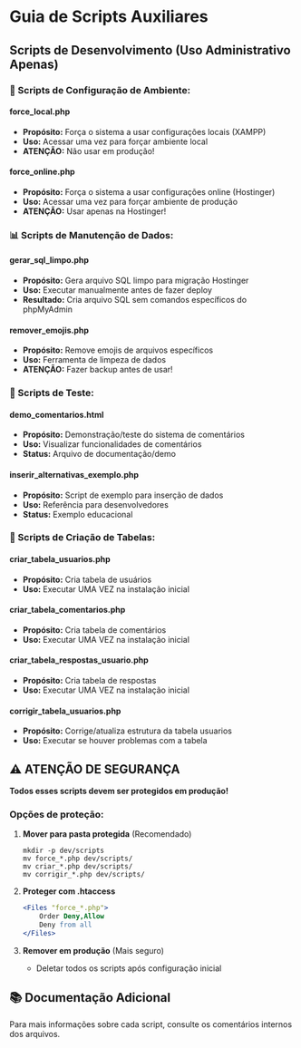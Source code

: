 # Guia de Scripts Auxiliares

## Scripts de Desenvolvimento (Uso Administrativo Apenas)

### 🔧 Scripts de Configuração de Ambiente:

#### **force_local.php**
- **Propósito:** Força o sistema a usar configurações locais (XAMPP)
- **Uso:** Acessar uma vez para forçar ambiente local
- **ATENÇÃO:** Não usar em produção!

#### **force_online.php**
- **Propósito:** Força o sistema a usar configurações online (Hostinger)
- **Uso:** Acessar uma vez para forçar ambiente de produção
- **ATENÇÃO:** Usar apenas na Hostinger!

### 📊 Scripts de Manutenção de Dados:

#### **gerar_sql_limpo.php**
- **Propósito:** Gera arquivo SQL limpo para migração Hostinger
- **Uso:** Executar manualmente antes de fazer deploy
- **Resultado:** Cria arquivo SQL sem comandos específicos do phpMyAdmin

#### **remover_emojis.php**
- **Propósito:** Remove emojis de arquivos específicos
- **Uso:** Ferramenta de limpeza de dados
- **ATENÇÃO:** Fazer backup antes de usar!

### 🧪 Scripts de Teste:

#### **demo_comentarios.html**
- **Propósito:** Demonstração/teste do sistema de comentários
- **Uso:** Visualizar funcionalidades de comentários
- **Status:** Arquivo de documentação/demo

#### **inserir_alternativas_exemplo.php**
- **Propósito:** Script de exemplo para inserção de dados
- **Uso:** Referência para desenvolvedores
- **Status:** Exemplo educacional

### 📝 Scripts de Criação de Tabelas:

#### **criar_tabela_usuarios.php**
- **Propósito:** Cria tabela de usuários
- **Uso:** Executar UMA VEZ na instalação inicial

#### **criar_tabela_comentarios.php**
- **Propósito:** Cria tabela de comentários
- **Uso:** Executar UMA VEZ na instalação inicial

#### **criar_tabela_respostas_usuario.php**
- **Propósito:** Cria tabela de respostas
- **Uso:** Executar UMA VEZ na instalação inicial

#### **corrigir_tabela_usuarios.php**
- **Propósito:** Corrige/atualiza estrutura da tabela usuarios
- **Uso:** Executar se houver problemas com a tabela

## ⚠️ ATENÇÃO DE SEGURANÇA

**Todos esses scripts devem ser protegidos em produção!**

### Opções de proteção:

1. **Mover para pasta protegida** (Recomendado)
   ```
   mkdir -p dev/scripts
   mv force_*.php dev/scripts/
   mv criar_*.php dev/scripts/
   mv corrigir_*.php dev/scripts/
   ```

2. **Proteger com .htaccess**
   ```apache
   <Files "force_*.php">
       Order Deny,Allow
       Deny from all
   </Files>
   ```

3. **Remover em produção** (Mais seguro)
   - Deletar todos os scripts após configuração inicial

## 📚 Documentação Adicional

Para mais informações sobre cada script, consulte os comentários internos dos arquivos.

